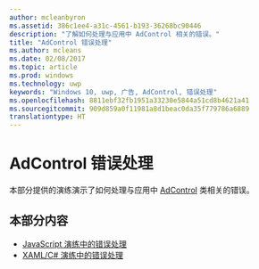 ```yaml
---
author: mcleanbyron
ms.assetid: 386c1ee4-a31c-4561-b193-36268bc90446
description: "了解如何处理与应用中 AdControl 相关的错误。"
title: "AdControl 错误处理"
ms.author: mcleans
ms.date: 02/08/2017
ms.topic: article
ms.prod: windows
ms.technology: uwp
keywords: "Windows 10, uwp, 广告, AdControl, 错误处理"
ms.openlocfilehash: 8811ebf32fb1951a33230e5844a51cd8b4621a41
ms.sourcegitcommit: 909d859a0f11981a8d1beac0da35f779786a6889
translationtype: HT
---
```

# <a name="adcontrol-error-handling"></a>AdControl 错误处理




本部分提供的演练演示了如何处理与应用中 [AdControl](https://msdn.microsoft.com/library/windows/apps/microsoft.advertising.winrt.ui.adcontrol.aspx) 类相关的错误。

## <a name="in-this-section"></a>本部分内容


* [JavaScript 演练中的错误处理](error-handling-in-javascript-walkthrough.md)
* [XAML/C# 演练中的错误处理](error-handling-in-xamlc-walkthrough.md)

 

 
